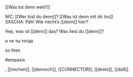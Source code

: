 [[Was tut denn weh?]]

NIC: [[Wer bist du denn]]?
[[Was ist denn mit dir los]]
SASCHA: Päh! Wie riecht’s [[denn]] hier?  


Hey, was ist [[denn]] das?
Was liest du [[denn]]?


и че ты тогда 

so then

#empasis

, [[riechen]], [[dennoch]], [[CONNECTOR]], [[desto]], [[daß]]